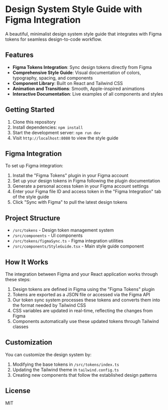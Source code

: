 
# Design System Style Guide with Figma Integration

A beautiful, minimalist design system style guide that integrates with Figma tokens for seamless design-to-code workflow.

## Features

- **Figma Tokens Integration**: Sync design tokens directly from Figma
- **Comprehensive Style Guide**: Visual documentation of colors, typography, spacing, and components
- **Component Library**: Built on React and Tailwind CSS
- **Animation and Transitions**: Smooth, Apple-inspired animations
- **Interactive Documentation**: Live examples of all components and styles

## Getting Started

1. Clone this repository
2. Install dependencies: `npm install`
3. Start the development server: `npm run dev`
4. Visit `http://localhost:8080` to view the style guide

## Figma Integration

To set up Figma integration:

1. Install the "Figma Tokens" plugin in your Figma account
2. Set up your design tokens in Figma following the plugin documentation
3. Generate a personal access token in your Figma account settings
4. Enter your Figma file ID and access token in the "Figma Integration" tab of the style guide
5. Click "Sync with Figma" to pull the latest design tokens

## Project Structure

- `/src/tokens` - Design token management system
- `/src/components` - UI components
- `/src/tokens/figmaSync.ts` - Figma integration utilities
- `/src/components/StyleGuide.tsx` - Main style guide component

## How It Works

The integration between Figma and your React application works through these steps:

1. Design tokens are defined in Figma using the "Figma Tokens" plugin
2. Tokens are exported as a JSON file or accessed via the Figma API
3. Our token sync system processes these tokens and converts them into the format needed by Tailwind CSS
4. CSS variables are updated in real-time, reflecting the changes from Figma
5. Components automatically use these updated tokens through Tailwind classes

## Customization

You can customize the design system by:

1. Modifying the base tokens in `/src/tokens/index.ts`
2. Updating the Tailwind theme in `tailwind.config.ts`
3. Creating new components that follow the established design patterns

## License

MIT
